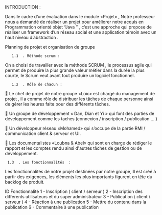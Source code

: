  INTRODUCTION :

Dans le cadre d’une évaluation dans le module «Projet» , Notre professeur nous a demandé de réaliser un projet pour améliorer notre acquis en Programmation orienté objet “Java ”  , c’est une approche qui propose de réaliser un  framework  d’un réseau social et une application témoin avec un haut niveau d’abstraction .

Planning de projet et organisation de groupe
	 	 
       1.1  . Méthode scrum :
	
On  a choisi de travailler avec la méthode SCRUM , le processus agile qui permet de produire la plus grande valeur métier dans la durée la plus courte, le Scrum veut avant tout produire un logiciel fonctionnel. 

       1.2  . Rôle de chacun :

 Le chef de projet de notre groupe «Loïc» est chargé du management de projet , il a comme rôle de distribuer les tâches de chaque personne ainsi de gérer les heures faite pour des différents tâches.

 Un groupe de développement « Dan, Dian et Yi » qui font des parties de développement comme les taches (connexion / inscription / publication … )

 Un développeur réseau «Mohamed» qui s’occupe de la partie RMI / communication client & serveur et UI.

 Les documentalistes «Loubna & Abel» qui sont en charge de rédiger le rapport et les comptes rendu ainsi d'autres tâches de gestion ou de développement.

     1.3  . Les fonctionnalités  : 
Les fonctionnalités  de notre projet destinées par notre groupe, Il est créé à partir des exigences, les éléments les plus importants figurent en tête du backlog de produit. 


ID
Fonctionnalité
1 - Inscription ( client / serveur )
2 - Inscription des différents utilisateurs et du super administrateur
3 - Publication ( client / serveur )
4 - Réaction à une publication
5 - Mettre du contenu dans la publication
6 - Commentaire à une publication
